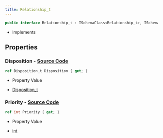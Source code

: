 ```yaml
---
title: Relationship_t
---
```


```csharp
public interface Relationship_t : ISchemaClass<Relationship_t>, ISchemaField, ISchemaClass, INativeHandle
```

- Implements

## Properties

### **Disposition** - [Source Code](https://github.com/swiftly-solution/swiftlys2/blob/main/managed/src/SwiftlyS2.Generated/Schemas/Interfaces/Relationship_t.cs#L16)

```csharp
ref Disposition_t Disposition { get; }
```

- Property Value

- [Disposition_t](/docs/api/shared/schemadefinitions/disposition_t)

### **Priority** - [Source Code](https://github.com/swiftly-solution/swiftlys2/blob/main/managed/src/SwiftlyS2.Generated/Schemas/Interfaces/Relationship_t.cs#L18)

```csharp
ref int Priority { get; }
```

- Property Value

- [int](https://learn.microsoft.com/dotnet/api/system.int32)


